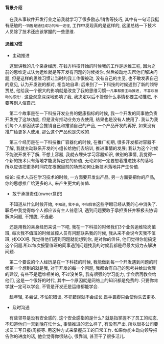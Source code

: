 #### 背景介绍

&emsp;在我从事软件开发行业之前我就学习了很多励志/销售等技巧, 其中有一句话我挺有感触的--`销售是通往成功的唯一途径`, 工作中发现真的是这样的, 这里总结一下技术人员除了技术还应该掌握的一些思维.


#### 思维习惯

* 主动推进

&emsp;这里讲我的几个亲身经历, 在钱方科技开始的时候我的工作是运维工程, 因为之前的思维定式认为运维就是等开发有问题的时候找你, 然后被动地去帮他们解决问题, 但是这样的思维习惯让当时的我工作很被动, 没有自己的主见, 也不敢发表自己的意见, 认为开发说的都对, 相当地自卑; 后来到了一下科技的时候遇到了新的领导贾总, 他给我一个很大的影响就是改变了我的思维习惯--`凡事都要主动推进, 不喜欢被动的感觉!`. 这些观念深深地影响了我, 我决定以后不管做什么事情都要主动推进, 不要等别人催自己.

&emsp;第二个故事是在一下科技开发业务的健康指标的时候, 我一个开发的同事他负责开发完了这块功能, 但是没有推动业务方去使用, 结果也是没有人使用了. 我认为我们每个人都因该学会推销自己和推销自己的产品, 一个产品开发的再好, 如果没有推广给更多人使用, 那么这个产品也是失败的. 

&emsp;第三个经历是在一下科技推广容器化的时候, 在推广初期, 很多开发都对容器不了解, 我就主动联系开发的小组长给他们去培训, 推进事情的发展; 我认为这个时候不能说开发不了解, 不想上容器, 我就去埋头学习容器知识, 做别的事情, 我觉得一个新的技术只有落地才能发挥出它的价值, 无论如何一定要想着推进技术的落地. 所以应该把更多时间花在根据目前的场景如何让新技术落地并产生价值.

结论: 技术人员在学习技术的时候, 一方面要开发出产品, 另一方面要把你的产品, 你的思想推广给更多的人, 来产生更大的价值.

* 敢于承担责任(owner意识)

&emsp;不知道从什么时候开始, `不知道`, `我不会`, `不归我管`这些字眼已经从我的心中消失了. 职场中我觉得每个人都应该有主人翁意识, 遇到问题要敢于承担责任并积极去协调解决问题, 不推脱, 不逃避.

&emsp;还是用我的亲身经历来说一下吧, 我在一下科技的时候我们3个业务运维轮岗值班, 每次我不值班的时候监控人员有问题联系我的时候, 我从来不会说今天我不值班, 找XXX吧. 我觉得他们遇到问题就能想到你, 是对你的信任, 他们觉得你能搞定这个问题.所以每次报警值班的同事遇到问题找我的时候我都是尽最大努力去解决问题.

&emsp;第二个要说的个人经历是在一下科技的时候, 我能做到每一个开发遇到问题的时候第一个想到的就是我, 对于开发的每一个问题, 我都会有自己的思考并给出合理的建议, 有些不是运维相关的, 不过没关系, 我有很强的学习能力, 学会后再教会给他们, 这是一个很好的时代, 其中一个原因就是网络上的知识都是免费的. 只要你肯学就一定可以学会, 不管是开发还是运维都能学会.

&emsp;趁年轻, 多尝试, 不怕犯错误, 不犯错误就不会成长.畏手畏脚只会使你失去更多.

* 及时沟通

&emsp;有些领导是没有安全感的, 这个安全感指的是什么? 就是指掌握不了员工的动态, 不知道他们一天到晚在忙什么, 事情推进的怎么样了, 有没有产出. 所以很多公司要求员工写日报/周报等. 用这种方式来掌握员工的日常工作. 如果你能主动向领导报告你的进度的话, 他会觉得你很贴心, 很靠谱, 甚至干了很多活儿. 